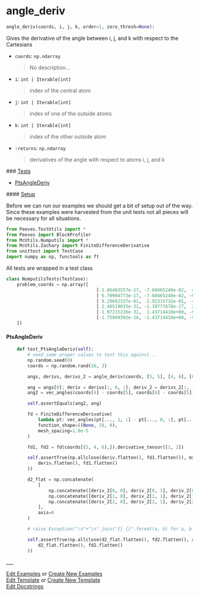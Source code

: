 # <a id="McUtils.Numputils.AnalyticDerivs.angle_deriv">angle_deriv</a>

```python
angle_deriv(coords, i, j, k, order=1, zero_thresh=None): 
```
Gives the derivative of the angle between i, j, and k with respect to the Cartesians
- `coords`: `np.ndarray`
    >No description...
- `i`: `int | Iterable[int]`
    >index of the central atom
- `j`: `int | Iterable[int]`
    >index of one of the outside atoms
- `k`: `int | Iterable[int]`
    >index of the other outside atom
- `:returns`: `np.ndarray`
    >derivatives of the angle with respect to atoms i, j, and k 




<div class="collapsible-section">
 <div class="collapsible-section collapsible-section-header" markdown="1">
### <a class="collapse-link" data-toggle="collapse" href="#tests">Tests</a> <a class="float-right" data-toggle="collapse" href="#tests"><i class="fa fa-chevron-down"></i></a>
 </div>
<div class="collapsible-section collapsible-section-body collapse show" id="tests" markdown="1">

- [PtsAngleDeriv](#PtsAngleDeriv)

<div class="collapsible-section">
 <div class="collapsible-section collapsible-section-header" markdown="1">
#### <a class="collapse-link" data-toggle="collapse" href="#test-setup">Setup</a> <a class="float-right" data-toggle="collapse" href="#test-setup"><i class="fa fa-chevron-down"></i></a>
 </div>
 <div class="collapsible-section collapsible-section-body collapse" id="test-setup" markdown="1">

Before we can run our examples we should get a bit of setup out of the way.
Since these examples were harvested from the unit tests not all pieces
will be necessary for all situations.
```python
from Peeves.TestUtils import *
from Peeves import BlockProfiler
from McUtils.Numputils import *
from McUtils.Zachary import FiniteDifferenceDerivative
from unittest import TestCase
import numpy as np, functools as ft
```

All tests are wrapped in a test class
```python
class NumputilsTests(TestCase):
    problem_coords = np.array([
                                  [-1.86403557e-17, -7.60465240e-02,  4.62443228e-02],
                                  [ 6.70904773e-17, -7.60465240e-02, -9.53755677e-01],
                                  [ 9.29682337e-01,  2.92315732e-01,  4.62443228e-02],
                                  [ 2.46519033e-32, -1.38777878e-17,  2.25076602e-01],
                                  [-1.97215226e-31,  1.43714410e+00, -9.00306410e-01],
                                  [-1.75999392e-16, -1.43714410e+00, -9.00306410e-01]
    ])
```

 </div>
</div>

#### <a name="PtsAngleDeriv">PtsAngleDeriv</a>
```python
    def test_PtsAngleDeriv(self):
        # need some proper values to test this against...
        np.random.seed(0)
        coords = np.random.rand(16, 3)

        angs, derivs, derivs_2 = angle_deriv(coords, [5, 5], [4, 6], [6, 4], order=2)

        ang = angs[0]; deriv = derivs[:, 0, :]; deriv_2 = derivs_2[:, :, 0, :, :]
        ang2 = vec_angles(coords[4] - coords[5], coords[6] - coords[5])[0]

        self.assertEquals(ang2, ang)

        fd = FiniteDifferenceDerivative(
            lambda pt: vec_angles(pt[..., 1, :] - pt[..., 0, :], pt[..., 2, :] - pt[..., 0, :])[0],
            function_shape=((None, 3), 0),
            mesh_spacing=1.0e-5
        )

        fd1, fd2 = fd(coords[(5, 4, 6),]).derivative_tensor([1, 2])

        self.assertTrue(np.allclose(deriv.flatten(), fd1.flatten()), msg="{} and {} aren't close".format(
            deriv.flatten(), fd1.flatten()
        ))

        d2_flat = np.concatenate(
            [
                np.concatenate([deriv_2[0, 0], deriv_2[0, 1], deriv_2[0, 2]], axis=1),
                np.concatenate([deriv_2[1, 0], deriv_2[1, 1], deriv_2[1, 2]], axis=1),
                np.concatenate([deriv_2[2, 0], deriv_2[2, 1], deriv_2[2, 2]], axis=1)
            ],
            axis=0
        )

        # raise Exception("\n"+"\n".join("{} {}".format(a, b) for a, b in zip(d2_flat, fd2)))

        self.assertTrue(np.allclose(d2_flat.flatten(), fd2.flatten(), atol=1.0e-3), msg="d2: {} and {} differ".format(
            d2_flat.flatten(), fd2.flatten()
        ))
```

 </div>
</div>
___

[Edit Examples](https://github.com/McCoyGroup/McUtils/edit/edit/ci/examples/McUtils/Numputils/AnalyticDerivs/angle_deriv.md) or 
[Create New Examples](https://github.com/McCoyGroup/McUtils/new/edit/?filename=ci/examples/McUtils/Numputils/AnalyticDerivs/angle_deriv.md) <br/>
[Edit Template](https://github.com/McCoyGroup/McUtils/edit/edit/ci/docs/McUtils/Numputils/AnalyticDerivs/angle_deriv.md) or 
[Create New Template](https://github.com/McCoyGroup/McUtils/new/edit/?filename=ci/docs/templates/McUtils/Numputils/AnalyticDerivs/angle_deriv.md) <br/>
[Edit Docstrings](https://github.com/McCoyGroup/McUtils/edit/edit/McUtils/Numputils/AnalyticDerivs.py?message=Update%20Docs)